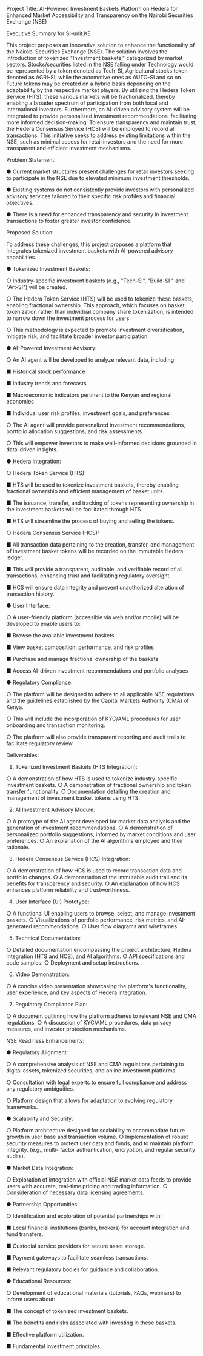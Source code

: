 Project Title: AI-Powered Investment Baskets Platform on Hedera for Enhanced Market Accessibility and Transparency on the Nairobi Securities Exchange (NSE)

Executive Summary for SI-unit.KE

This project proposes an innovative solution to enhance the functionality of the Nairobi Securities Exchange (NSE). The solution involves the introduction of tokenized "Investment baskets," categorized by market sectors. Stocks/securities listed in the NSE falling under Technology would be represented by a token denoted as Tech-SI, Agricultural stocks token denoted as AGRI-SI, while the automotive ones as AUTO-SI and so on. Future tokens may be created on a hybrid basis depending on the adaptability by the respective market players. By utilizing the Hedera Token Service (HTS), these various markets will be fractionalized, thereby enabling a broader spectrum of participation from both local and international investors. Furthermore, an AI-driven advisory system will be integrated to provide personalized investment recommendations, facilitating more informed decision-making. To ensure transparency and maintain trust, the Hedera Consensus Service (HCS) will be employed to record all transactions. This initiative seeks to address existing limitations within the NSE, such as minimal access for retail investors and the need for more transparent and efficient investment mechanisms.

Problem Statement:

●	Current market structures present challenges for retail investors seeking to participate in the NSE due to elevated minimum 
        investment thresholds.

●	Existing systems do not consistently provide investors with personalized advisory services tailored to their specific risk 
        profiles and financial objectives.

●	There is a need for enhanced transparency and security in investment transactions to foster greater investor confidence.

Proposed Solution:

To address these challenges, this project proposes a platform that integrates tokenized investment baskets with AI-powered advisory capabilities.

●	Tokenized Investment Baskets:

○	Industry-specific investment baskets (e.g., "Tech-SI”, "Build-SI " and "Art-SI") will be created.

○	The Hedera Token Service (HTS) will be used to tokenize these baskets, enabling fractional ownership. This approach, which 
        focuses on basket tokenization rather than individual company share tokenization, is intended to narrow down the investment 
        process for users.

○	This methodology is expected to promote investment diversification, mitigate risk, and facilitate broader investor participation.

●	AI-Powered Investment Advisory:

○	An AI agent will be developed to analyze relevant data, including:

■	Historical stock performance

■	Industry trends and forecasts

■	Macroeconomic indicators pertinent to the Kenyan and regional economies

■	Individual user risk profiles, investment goals, and preferences

○	The AI agent will provide personalized investment recommendations, portfolio allocation suggestions, and risk assessments.

○	This will empower investors to make well-informed decisions grounded in data-driven insights.

●	Hedera Integration:

○	Hedera Token Service (HTS):

■	HTS will be used to tokenize investment baskets, thereby enabling fractional ownership and efficient management of basket units.

■	The issuance, transfer, and tracking of tokens representing ownership in the investment baskets will be facilitated through HTS.

■	HTS will streamline the process of buying and selling the tokens.

○	Hedera Consensus Service (HCS):

■	All transaction data pertaining to the creation, transfer, and management of investment basket tokens will be recorded on the 
        immutable Hedera ledger.

■	This will provide a transparent, auditable, and verifiable record of all transactions, enhancing trust and facilitating 
        regulatory oversight.

■	HCS will ensure data integrity and prevent unauthorized alteration of transaction history.

●	User Interface:

○	A user-friendly platform (accessible via web and/or mobile) will be developed to enable users to:

■	Browse the available investment baskets

■	View basket composition, performance, and risk profiles

■	Purchase and manage fractional ownership of the baskets

■	Access AI-driven investment recommendations and portfolio analyses

●	Regulatory Compliance:

○	The platform will be designed to adhere to all applicable NSE regulations and the guidelines established by the Capital Markets 
        Authority (CMA) of Kenya.

○	This will include the incorporation of KYC/AML procedures for user onboarding and transaction monitoring.

○	The platform will also provide transparent reporting and audit trails to facilitate regulatory review.

Deliverables:

1.	Tokenized Investment Baskets (HTS Integration):

○	A demonstration of how HTS is used to tokenize industry-specific investment baskets.
○	A demonstration of fractional ownership and token transfer functionality.
○	Documentation detailing the creation and management of investment basket tokens using HTS.

2.	AI Investment Advisory Module:

○	A prototype of the AI agent developed for market data analysis and the generation of investment recommendations.
○	A demonstration of personalized portfolio suggestions, informed by market conditions and user preferences.
○	An explanation of the AI algorithms employed and their rationale.

3.	Hedera Consensus Service (HCS) Integration:

○	A demonstration of how HCS is used to record transaction data and portfolio changes.
○	A demonstration of the immutable audit trail and its benefits for transparency and security.
○	An explanation of how HCS enhances platform reliability and trustworthiness.

4.	User Interface (UI) Prototype:

○	A functional UI enabling users to browse, select, and manage investment baskets.
○	Visualizations of portfolio performance, risk metrics, and AI-generated recommendations.
○	User flow diagrams and wireframes.

5.	Technical Documentation:

○	Detailed documentation encompassing the project architecture, Hedera integration (HTS and HCS), and AI algorithms.
○	API specifications and code samples.
○	Deployment and setup instructions.

6.	Video Demonstration:

○	A concise video presentation showcasing the platform's functionality, user experience, and key aspects of Hedera integration.

7.	Regulatory Compliance Plan:

○	A document outlining how the platform adheres to relevant NSE and CMA regulations.
○	A discussion of KYC/AML procedures, data privacy measures, and investor protection mechanisms.

NSE Readiness Enhancements:

●	Regulatory Alignment:

○	A comprehensive analysis of NSE and CMA regulations pertaining to digital assets, tokenized securities, and online investment 
        platforms.

○	Consultation with legal experts to ensure full compliance and address any regulatory ambiguities.

○	Platform design that allows for adaptation to evolving regulatory frameworks.

●	Scalability and Security:

○	Platform architecture designed for scalability to accommodate future growth in user base and transaction volume.
○	Implementation of robust security measures to protect user data and funds, and to maintain platform integrity. (e.g., multi- 
        factor authentication, encryption, and regular security audits).

●	Market Data Integration:

○	Exploration of integration with official NSE market data feeds to provide users with accurate, real-time pricing and trading 
        information.
○	Consideration of necessary data licensing agreements.

●	Partnership Opportunities:

○	Identification and exploration of potential partnerships with:

■	Local financial institutions (banks, brokers) for account integration and fund transfers.

■	Custodial service providers for secure asset storage.

■	Payment gateways to facilitate seamless transactions.

■	Relevant regulatory bodies for guidance and collaboration.

●	Educational Resources:

○	Development of educational materials (tutorials, FAQs, webinars) to inform users about:


■	The concept of tokenized investment baskets.

■	The benefits and risks associated with investing in these baskets.

■	Effective platform utilization.

■	Fundamental investment principles.

